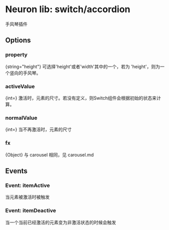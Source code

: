 Neuron lib: switch/accordion
====
手风琴插件

Options
----

### property
{string="height"} 可选择'height'或者'width'其中的一个，若为 'height'，则为一个竖向的手风琴。

### activeValue
{int=} 激活时，元素的尺寸。若没有定义，则Switch组件会根据初始的状态来计算。

### normalValue
{int=} 当不再激活时，元素的尺寸

### fx
{Object} 与 carousel 相同，见 carousel.md


Events
----
### Event: itemActive
当元素被激活时被触发

### Event: itemDeactive
当一个当前已经激活的元素变为非激活状态的时候会触发